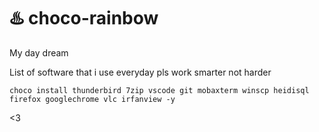 # ♨️ choco-rainbow
My day dream

List of software that i use everyday pls work smarter not harder

`choco install thunderbird 7zip vscode git mobaxterm winscp heidisql firefox googlechrome vlc irfanview -y`

<3
